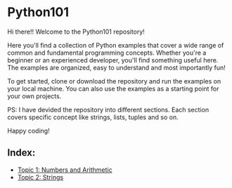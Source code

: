 # Python101
Hi there!! Welcome to the Python101 repository!

Here you'll find a collection of Python examples that cover a wide range of common and fundamental programming concepts. Whether you're a beginner or an experienced developer, you'll find something useful here. The examples are organized, easy to understand and most importantly fun!

To get started, clone or download the repository and run the examples on your local machine. You can also use the examples as a starting point for your own projects.

PS: I have devided the repository into different sections. Each section covers specific concept like strings, lists, tuples and so on.

Happy coding!

## Index:
- [Topic 1: Numbers and Arithmetic](https://github.com/abhitatachar2000/Python101/tree/main/Numbers%20and%20Arithmetic)
- [Topic 2: Strings](https://github.com/abhitatachar2000/Python101/tree/main/Strings)
